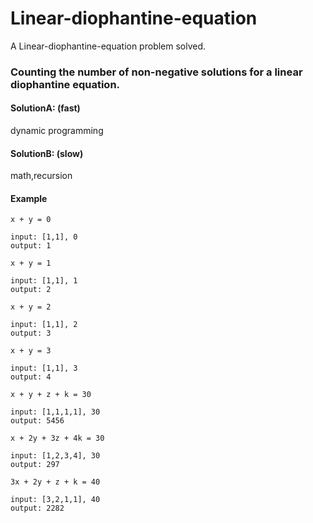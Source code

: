 # Linear-diophantine-equation
A Linear-diophantine-equation problem solved.

### Counting the number of non-negative solutions for a linear diophantine equation.
#### SolutionA: (fast)
dynamic programming

#### SolutionB: (slow)
math,recursion
#### Example
```
x + y = 0

input: [1,1], 0
output: 1
```
```
x + y = 1

input: [1,1], 1
output: 2
```

```
x + y = 2

input: [1,1], 2
output: 3
```

```
x + y = 3

input: [1,1], 3
output: 4
```

```
x + y + z + k = 30

input: [1,1,1,1], 30
output: 5456
```

```
x + 2y + 3z + 4k = 30

input: [1,2,3,4], 30
output: 297
```
```
3x + 2y + z + k = 40

input: [3,2,1,1], 40
output: 2282
```

